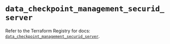# `data_checkpoint_management_securid_server`

Refer to the Terraform Registry for docs: [`data_checkpoint_management_securid_server`](https://registry.terraform.io/providers/checkpointsw/checkpoint/2.11.0/docs/data-sources/management_securid_server).
